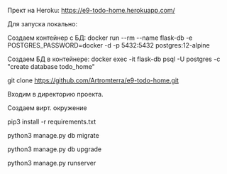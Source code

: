 Прект на Heroku: https://e9-todo-home.herokuapp.com/

Для запуска локально:

Создаем контейнер с БД: docker run --rm  --name flask-db -e POSTGRES_PASSWORD=docker -d -p 5432:5432 postgres:12-alpine 

Создаем БД в контейнере:  docker exec -it flask-db psql -U postgres -c "create database todo_home"

git clone https://github.com/Artromterra/e9-todo-home.git

Входим в директорию проекта.

Создаем вирт. окружение

pip3 install -r requirements.txt

python3 manage.py db migrate

python3 manage.py db upgrade

python3 manage.py runserver

